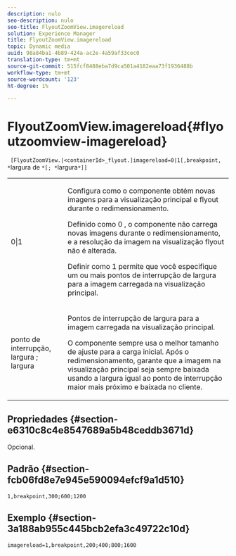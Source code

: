```yaml
---
description: nulo
seo-description: nulo
seo-title: FlyoutZoomView.imagereload
solution: Experience Manager
title: FlyoutZoomView.imagereload
topic: Dynamic media
uuid: 98a84ba1-4b89-424a-ac2e-4a59af33cec0
translation-type: tm+mt
source-git-commit: 515fcf8488eba7d9ca501a4182eaa73f1936488b
workflow-type: tm+mt
source-wordcount: '123'
ht-degree: 1%

---
```



# FlyoutZoomView.imagereload{#flyoutzoomview-imagereload}

` [FlyoutZoomView.|<containerId>_flyout.]imagereload=0|1[,breakpoint, *`largura de `*[; *`largura`*]]`

<table id="table_7DA232CB62134078B788B9AB1452F363"> 
 <tbody> 
  <tr> 
   <td colname="col1"> <p> <span class="codeph"> 0|1  </span> </p> </td> 
   <td colname="col2"> <p> Configura como o componente obtém novas imagens para a visualização principal e flyout durante o redimensionamento. </p> <p>Definido como <span class="codeph"> 0 </span>, o componente não carrega novas imagens durante o redimensionamento, e a resolução da imagem na visualização flyout não é alterada. </p> <p>Definir como <span class="codeph"> 1 </span> permite que você especifique um ou mais pontos de interrupção de largura para a imagem carregada na visualização principal. </p> </td> 
  </tr> 
  <tr> 
   <td colname="col1"> <p> <span class="codeph"> ponto de interrupção,  <span class="varname"> largura  </span>;  <span class="varname"> largura  </span> </span> </p> </td> 
   <td colname="col2"> <p>Pontos de interrupção de largura para a imagem carregada na visualização principal. </p> <p>O componente sempre usa o melhor tamanho de ajuste para a carga inicial. Após o redimensionamento, garante que a imagem na visualização principal seja sempre baixada usando a largura igual ao ponto de interrupção maior mais próximo e baixada no cliente. </p> </td> 
  </tr> 
 </tbody> 
</table>

## Propriedades {#section-e6310c8c4e8547689a5b48ceddb3671d}

Opcional.

## Padrão {#section-fcb06fd8e7e945e590094efcf9a1d510}

`1,breakpoint,300;600;1200`

## Exemplo {#section-3a188ab955c445bcb2efa3c49722c10d}

`imagereload=1,breakpoint,200;400;800;1600`
